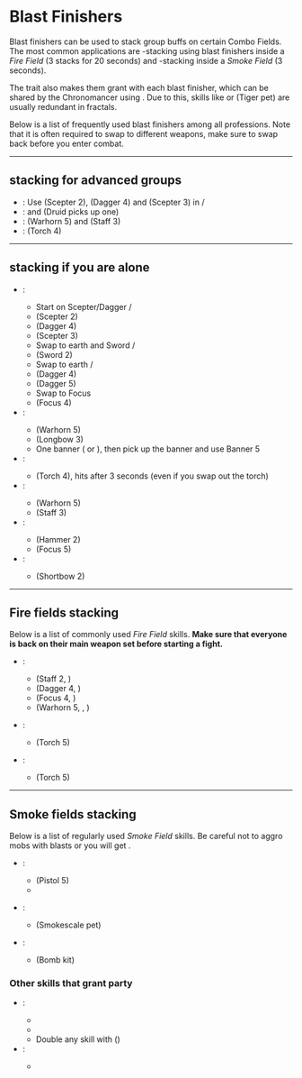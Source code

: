 # Blast Finishers
Blast finishers can be used to stack group buffs on certain Combo Fields. The most common applications are <Boon name="might"/>-stacking using blast finishers inside a *Fire Field* (3 stacks for 20 seconds) and <Effect name="stealth"/>-stacking inside a *Smoke Field* (3 seconds).

The <Specialization name="elementalist"/> trait <Trait id="1510"/> also makes them grant <Boon name="fury"/> with each blast finisher, which can be shared by the <Icon name="chronomancer"/> Chronomancer using <Skill id="10236"/>. Due to this, skills like <Skill id="14403"/> or <Skill id="31451"/> (Tiger pet) are usually redundant in fractals.

Below is a list of frequently used blast finishers among all professions. Note that it is often required to swap to different weapons, make sure to swap back before you enter combat.

---

## <Boon name="might"/> stacking for advanced groups

* <Specialization name="weaver"/>: Use <Skill id="5692"/> (Scepter 2), <Skill id="5691"/> (Dagger 4) and <Skill id="5675"/> (Scepter 3) in <Skill id="5492" text="false"/> / <Skill id="5492" text="false"/>
* <Specialization name="warrior"/>: <Skill id="14405"/> and <Skill id="14407"/> (Druid picks up one)   
* <Specialization name="druid"/>: <Skill id="12621"/> (Warhorn 5) and <Skill id="31535"/> (Staff 3)    
* <Specialization name="mesmer"/>: <Skill id="10285"/> (Torch 4)

---

## <Boon name="might"/> stacking if you are alone
* <Specialization name="weaver"/>:    
  * Start on Scepter/Dagger <Skill id="5492" text="false"/> / <Skill id="5492" text="false"/>    
  * <Skill id="5692"/> (Scepter 2)    
  * <Skill id="5691"/> (Dagger 4)    
  * <Skill id="5675"/> (Scepter 3)    
  * Swap to earth and Sword <Skill id="5495" text="false"/> / <Skill id="5492" text="false"/>    
  * <Skill id="40709"/> (Sword 2)    
  * Swap to earth <Skill id="5495" text="false"/> / <Skill id="5495" text="false"/>    
  * <Skill id="5690"/> (Dagger 4)    
  * <Skill id="5522"/> (Dagger 5)    
  * Swap to Focus   
  * <Skill id="5555"/> (Focus 4)
* <Specialization name="warrior"/>:      
    * <Skill id="14394"/> (Warhorn 5)   
    * <Skill id="14381"/> (Longbow 3)    
    * One banner (<Skill id="14405"/> or <Skill id="14407"/>), then pick up the banner and use Banner 5
* <Specialization name="mesmer"/>:    
    * <Skill id="10285"/> (Torch 4), hits after 3 seconds (even if you swap out the torch)
* <Specialization name="ranger"/>:    
    * <Skill id="12621"/> (Warhorn 5)    
    * <Skill id="31535"/> (Staff 3)    
* <Specialization name="guardian"/>:    
    * <Skill id="9194"/> (Hammer 2)    
    * <Skill id="9082"/> (Focus 5)
* <Specialization name="thief"/>:    
    * <Skill id="13041"/> (Shortbow 2)
---

## Fire fields <Label><Boon name="might"/> stacking</Label>
Below is a list of commonly used *Fire Field* skills. **Make sure that everyone is back on their main weapon set before starting a fight.**

* <Specialization name="elementalist"/>:    
    * <Skill id="5548"/> (Staff 2, <Skill id="5492" text="false"/>)    
    * <Skill id="5691"/> (Dagger 4, <Skill id="5492" text="false"/>)     
    * <Skill id="5497"/> (Focus 4, <Skill id="5492" text="false"/>)    
    * <Skill id="29533"/> (Warhorn 5, <Skill id="5492" text="false"/>, <Icon name="tempest"/>)

* <Specialization name="berserker"/>:    
    * <Skill id="29940"/> (Torch 5)

* <Specialization name="ranger"/>:    
    * <Skill id="12504"/> (Torch 5)

---

## Smoke fields <Label><Effect name="stealth"/> stacking</Label>
Below is a list of regularly used *Smoke Field* skills. Be careful not to aggro mobs with blasts or you will get <Effect name="revealed"/>.
* <Specialization name="thief"/>:    
    * <Skill id="13113"/> (Pistol 5)    
    * <Skill id="13065"/>    

* <Specialization name="ranger"/>:    
    * <Skill id="31568"/> (Smokescale pet)

* <Specialization name="engineer"/>:    
    * <Skill id="5824"/> (Bomb kit)

### Other skills that grant party <Effect name="stealth"/>
* <Specialization name="mesmer"/>:    
    * <Skill id="10245"/>    
    * <Skill id="10187"/>    
    * Double any skill with <Skill id="29830"/> (<Icon name="chronomancer"/>)
* <Specialization name="thief"/>:   
    * <Skill id="13117"/>  
